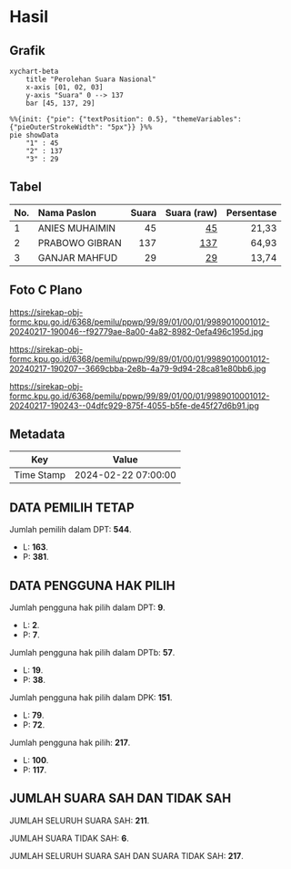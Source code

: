 # Hasil

## Grafik

```mermaid
xychart-beta
    title "Perolehan Suara Nasional"
    x-axis [01, 02, 03]
    y-axis "Suara" 0 --> 137
    bar [45, 137, 29]
```

```mermaid
%%{init: {"pie": {"textPosition": 0.5}, "themeVariables": {"pieOuterStrokeWidth": "5px"}} }%%
pie showData
    "1" : 45
    "2" : 137
    "3" : 29
```

## Tabel

| No. | Nama Paslon    | Suara | Suara (raw) | Persentase |
|:--- |:-------------- | -----:| -----------:| ----------:|
| 1   | ANIES MUHAIMIN | 45    | [45][p-1]   | 21,33      |
| 2   | PRABOWO GIBRAN | 137   | [137][p-2]  | 64,93      |
| 3   | GANJAR MAHFUD  | 29    | [29][p-3]   | 13,74      |


[p-1]: https://github.com/gigit-pemilu/pemilu-2024/blob/main/pilpres/hitung-suara/sub/99-luar-negeri/sub/89-penang-malaysia/sub/01-penang-malaysia/sub/0001-penang-malaysia/sub/012-tps-007/sub/paslon-1.txt
[p-2]: https://github.com/gigit-pemilu/pemilu-2024/blob/main/pilpres/hitung-suara/sub/99-luar-negeri/sub/89-penang-malaysia/sub/01-penang-malaysia/sub/0001-penang-malaysia/sub/012-tps-007/sub/paslon-2.txt
[p-3]: https://github.com/gigit-pemilu/pemilu-2024/blob/main/pilpres/hitung-suara/sub/99-luar-negeri/sub/89-penang-malaysia/sub/01-penang-malaysia/sub/0001-penang-malaysia/sub/012-tps-007/sub/paslon-3.txt

## Foto C Plano

https://sirekap-obj-formc.kpu.go.id/6368/pemilu/ppwp/99/89/01/00/01/9989010001012-20240217-190046--f92779ae-8a00-4a82-8982-0efa496c195d.jpg

https://sirekap-obj-formc.kpu.go.id/6368/pemilu/ppwp/99/89/01/00/01/9989010001012-20240217-190207--3669cbba-2e8b-4a79-9d94-28ca81e80bb6.jpg

https://sirekap-obj-formc.kpu.go.id/6368/pemilu/ppwp/99/89/01/00/01/9989010001012-20240217-190243--04dfc929-875f-4055-b5fe-de45f27d6b91.jpg


## Metadata

| Key        | Value               |
| ---------- | ------------------- |
| Time Stamp | 2024-02-22 07:00:00 |


## DATA PEMILIH TETAP

Jumlah pemilih dalam DPT: **544**.
 * L: **163**.
 * P: **381**.

## DATA PENGGUNA HAK PILIH

Jumlah pengguna hak pilih dalam DPT: **9**.
 * L: **2**.
 * P: **7**.

Jumlah pengguna hak pilih dalam DPTb: **57**.
 * L: **19**.
 * P: **38**.

Jumlah pengguna hak pilih dalam DPK: **151**.
 * L: **79**.
 * P: **72**.

Jumlah pengguna hak pilih: **217**.
 * L: **100**.
 * P: **117**.

## JUMLAH SUARA SAH DAN TIDAK SAH

JUMLAH SELURUH SUARA SAH: **211**.

JUMLAH SUARA TIDAK SAH: **6**.

JUMLAH SELURUH SUARA SAH DAN SUARA TIDAK SAH: **217**.


